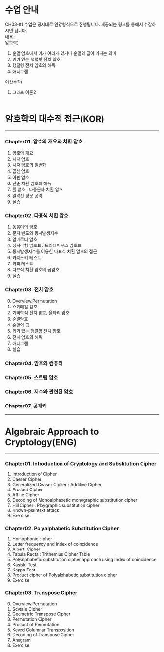 # 수업 안내
CH03-01 수업은 공지대로 인강형식으로 진행됩니다. 제공되는 링크를 통해서 수강하시면 됩니다.<br>
내용 : <br>
암호학)<br>
1. 순열 암호에서 키가 여러개 있거나 순열의 곱이 가지는 의미
2. 키가 있는 행렬형 전치 암호
3. 행렬형 전치 암호의 해독
4. 애너그램

이산수학)<br>
1. 그래프 이론2<br><br>

# 암호학의 대수적 접근(KOR)
---
### Chapter01. 암호의 개요와 치환 암호
1. 암호의 개요
2. 시저 암호
3. 시저 암호의 일반화
4. 곱셈 암호
5. 아핀 암호
6. 단순 치환 암호의 해독
7. 힐 암호 : 다중문자 치환 암호
8. 알려진 평문 공격
9. 실습
### Chapter02. 다표식 치환 암호
1. 동음이의 암호
2. 문자 빈도와 동시발생지수
3. 알베르티 암호
4. 정사각형 암호표 : 트리테미우스 암호표
5. 동시발생지수를 이용한 다표식 치환 암호의 접근
6. 카지스키 테스트
7. 카파 테스트
8. 다표식 치환 암호의 곱암호
9. 실습

### Chapter03. 전치 암호
0. Overview.Permutation
1. 스키테일 암호
2. 기하학적 전치 암호, 울타리 암호
3. 순열암호
4. 순열의 곱
5. 키가 있는 행렬형 전치 암호
6. 전치 암호의 해독
7. 애너그램
8. 실습

### Chapter04. 암호와 컴퓨터
### Chapter05. 스트림 암호
### Chapter06. 지수와 관련된 암호
### Chapter07. 공개키 
--- 

# Algebraic Approach to Cryptology(ENG)
---
### Chapter01. Introduction of Cryptology and Substitution Cipher
1. Introduction of Cipher
2. Caeser Cipher
3. Generalized Ceaser Cipher : Additive Cipher
4. Product Cipher
5. Affine Cipher
6. Decoding of Monoalphabetic monographic substitution cipher
7. Hill Cipher : Ploygraphic substitution cipher
8. Known-plaintext attack
9. Exercise

### Chapter02. Polyalphabetic Substitution Cipher
1. Homophonic cipher
2. Letter frequency and Index of coincidence
3. Alberti Cipher
4. Tabula Recta : Trithemius Cipher Table
5. Polyalphabetic substitution cipher approach using Index of coincidence
6. Kasiski Test
7. Kappa Test
8. Product cipher of Polyalphabetic substitution cipher
9. Exercise

### Chapter03. Transpose Cipher
0. Overview.Permutation
1. Scytale Cipher
2. Geometric Transpose Cipher
3. Permutation Cipher
4. Product of Permutation
5. Keyed Columnar Transposition
6. Decoding of Transpose Cipher
7. Anagram
8. Exercise
